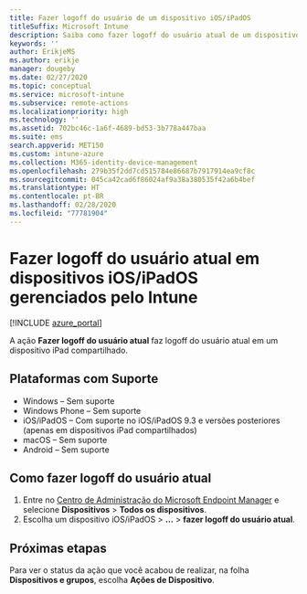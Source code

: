 ```yaml
---
title: Fazer logoff do usuário de um dispositivo iOS/iPadOS
titleSuffix: Microsoft Intune
description: Saiba como fazer logoff do usuário atual de um dispositivo iOS/iPadOS com o Intune."
keywords: ''
author: ErikjeMS
ms.author: erikje
manager: dougeby
ms.date: 02/27/2020
ms.topic: conceptual
ms.service: microsoft-intune
ms.subservice: remote-actions
ms.localizationpriority: high
ms.technology: ''
ms.assetid: 702bc46c-1a6f-4689-bd53-3b778a447baa
ms.suite: ems
search.appverid: MET150
ms.custom: intune-azure
ms.collection: M365-identity-device-management
ms.openlocfilehash: 279b35f2dd7cd515784e86687b7917914ea9cf8c
ms.sourcegitcommit: 045ca42cad6f86024af9a38a380535f42a6b4bef
ms.translationtype: HT
ms.contentlocale: pt-BR
ms.lasthandoff: 02/28/2020
ms.locfileid: "77781904"
---
```

# <a name="logout-the-current-user-on-intune-managed-iosipados-devices"></a>Fazer logoff do usuário atual em dispositivos iOS/iPadOS gerenciados pelo Intune


[!INCLUDE [azure_portal](../includes/azure_portal.md)]

A ação **Fazer logoff do usuário atual** faz logoff do usuário atual em um dispositivo iPad compartilhado. 

## <a name="supported-platforms"></a>Plataformas com Suporte

- Windows – Sem suporte
- Windows Phone – Sem suporte
- iOS/iPadOS – Com suporte no iOS/iPadOS 9.3 e versões posteriores (apenas em dispositivos iPad compartilhados)
- macOS – Sem suporte
- Android – Sem suporte

## <a name="how-to-log-out-the-current-user"></a>Como fazer logoff do usuário atual

1. Entre no [Centro de Administração do Microsoft Endpoint Manager](https://go.microsoft.com/fwlink/?linkid=2109431) e selecione **Dispositivos** > **Todos os dispositivos**.
2. Escolha um dispositivo iOS/iPadOS > **…**  > **fazer logoff do usuário atual**.

## <a name="next-steps"></a>Próximas etapas

Para ver o status da ação que você acabou de realizar, na folha **Dispositivos e grupos**, escolha **Ações de Dispositivo**.
